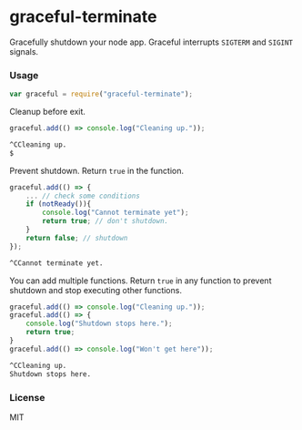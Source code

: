 # graceful-terminate
Gracefully shutdown your node app. Graceful interrupts `SIGTERM` and `SIGINT` signals.

### Usage
```js
var graceful = require("graceful-terminate");
```
Cleanup before exit.
```js
graceful.add(() => console.log("Cleaning up."));
```
```sh
^CCleaning up.
$
```
Prevent shutdown. Return `true` in the function.
```js
graceful.add(() => {
    ... // check some conditions
    if (notReady()){
        console.log("Cannot terminate yet");
        return true; // don't shutdown.
    }
    return false; // shutdown
});
```
```sh
^CCannot terminate yet.
```
You can add multiple functions. Return `true` in any function to prevent shutdown and stop executing other functions.
```js
graceful.add(() => console.log("Cleaning up."));
graceful.add(() => {
    console.log("Shutdown stops here.");
    return true;
}
graceful.add(() => console.log("Won't get here"));
```
```sh
^CCleaning up.
Shutdown stops here.
```

### License
MIT